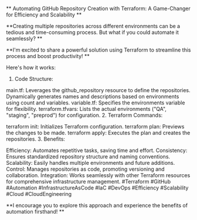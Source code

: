 
** Automating GitHub Repository Creation with Terraform: A Game-Changer for Efficiency and Scalability **

**Creating multiple repositories across different environments can be a tedious and time-consuming process. But what if you could automate it seamlessly? **

**I'm excited to share a powerful solution using Terraform to streamline this process and boost productivity! **

Here's how it works:

1. Code Structure:

main.tf:
Leverages the github_repository resource to define the repositories.
Dynamically generates names and descriptions based on environments using count and variables.
variable.tf:
Specifies the environments variable for flexibility.
terraform.tfvars:
Lists the actual environments ("QA", "staging", "preprod") for configuration.
2. Terraform Commands:

terraform init: Initializes Terraform configuration.
terraform plan: Previews the changes to be made.
terraform apply: Executes the plan and creates the repositories.
3. Benefits:

Efficiency: Automates repetitive tasks, saving time and effort.
Consistency: Ensures standardized repository structure and naming conventions.
Scalability: Easily handles multiple environments and future additions.
Control: Manages repositories as code, promoting versioning and collaboration.
Integration: Works seamlessly with other Terraform resources for comprehensive infrastructure management.
#Terraform #GitHub #Automation #InfrastructureAsCode #IaC #DevOps #Efficiency #Scalability #Cloud #CloudEngineering

**I encourage you to explore this approach and experience the benefits of automation firsthand! **
